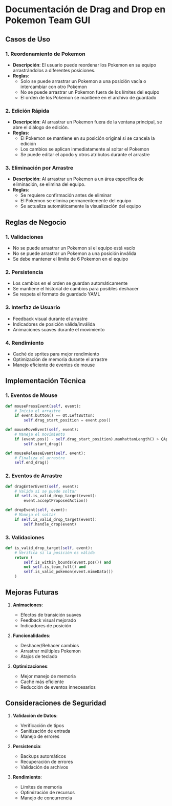 # Documentación de Drag and Drop en Pokemon Team GUI

## Casos de Uso

### 1. Reordenamiento de Pokemon

- **Descripción**: El usuario puede reordenar los Pokemon en su equipo arrastrándolos a diferentes posiciones.
- **Reglas**:
  - Solo se puede arrastrar un Pokemon a una posición vacía o intercambiar con otro Pokemon
  - No se puede arrastrar un Pokemon fuera de los límites del equipo
  - El orden de los Pokemon se mantiene en el archivo de guardado

### 2. Edición Rápida

- **Descripción**: Al arrastrar un Pokemon fuera de la ventana principal, se abre el diálogo de edición.
- **Reglas**:
  - El Pokemon se mantiene en su posición original si se cancela la edición
  - Los cambios se aplican inmediatamente al soltar el Pokemon
  - Se puede editar el apodo y otros atributos durante el arrastre

### 3. Eliminación por Arrastre

- **Descripción**: Al arrastrar un Pokemon a un área específica de eliminación, se elimina del equipo.
- **Reglas**:
  - Se requiere confirmación antes de eliminar
  - El Pokemon se elimina permanentemente del equipo
  - Se actualiza automáticamente la visualización del equipo

## Reglas de Negocio

### 1. Validaciones

- No se puede arrastrar un Pokemon si el equipo está vacío
- No se puede arrastrar un Pokemon a una posición inválida
- Se debe mantener el límite de 6 Pokemon en el equipo

### 2. Persistencia

- Los cambios en el orden se guardan automáticamente
- Se mantiene el historial de cambios para posibles deshacer
- Se respeta el formato de guardado YAML

### 3. Interfaz de Usuario

- Feedback visual durante el arrastre
- Indicadores de posición válida/inválida
- Animaciones suaves durante el movimiento

### 4. Rendimiento

- Caché de sprites para mejor rendimiento
- Optimización de memoria durante el arrastre
- Manejo eficiente de eventos de mouse

## Implementación Técnica

### 1. Eventos de Mouse

```python
def mousePressEvent(self, event):
    # Inicia el arrastre
    if event.button() == Qt.LeftButton:
        self.drag_start_position = event.pos()

def mouseMoveEvent(self, event):
    # Maneja el movimiento
    if (event.pos() - self.drag_start_position).manhattanLength() > QApplication.startDragDistance():
        self.start_drag()

def mouseReleaseEvent(self, event):
    # Finaliza el arrastre
    self.end_drag()
```

### 2. Eventos de Arrastre

```python
def dragEnterEvent(self, event):
    # Valida si se puede soltar
    if self.is_valid_drop_target(event):
        event.acceptProposedAction()

def dropEvent(self, event):
    # Maneja el soltar
    if self.is_valid_drop_target(event):
        self.handle_drop(event)
```

### 3. Validaciones

```python
def is_valid_drop_target(self, event):
    # Verifica si la posición es válida
    return (
        self.is_within_bounds(event.pos()) and
        not self.is_team_full() and
        self.is_valid_pokemon(event.mimeData())
    )
```

## Mejoras Futuras

1. **Animaciones**:
   - Efectos de transición suaves
   - Feedback visual mejorado
   - Indicadores de posición

2. **Funcionalidades**:
   - Deshacer/Rehacer cambios
   - Arrastrar múltiples Pokemon
   - Atajos de teclado

3. **Optimizaciones**:
   - Mejor manejo de memoria
   - Caché más eficiente
   - Reducción de eventos innecesarios

## Consideraciones de Seguridad

1. **Validación de Datos**:
   - Verificación de tipos
   - Sanitización de entrada
   - Manejo de errores

2. **Persistencia**:
   - Backups automáticos
   - Recuperación de errores
   - Validación de archivos

3. **Rendimiento**:
   - Límites de memoria
   - Optimización de recursos
   - Manejo de concurrencia
